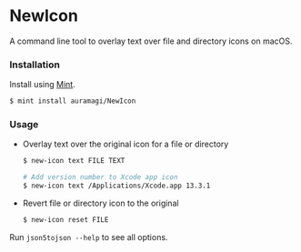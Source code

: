 # NewIcon

A command line tool to overlay text over file and directory icons on macOS.

### Installation

Install using [Mint](https://github.com/yonaskolb/Mint).
```sh
$ mint install auramagi/NewIcon
```

### Usage

- Overlay text over the original icon for a file or directory
  ```sh
  $ new-icon text FILE TEXT
  
  # Add version number to Xcode app icon
  $ new-icon text /Applications/Xcode.app 13.3.1
  ```

- Revert file or directory icon to the original
  ```sh
  $ new-icon reset FILE
  ```

Run `json5tojson --help` to see all options.
